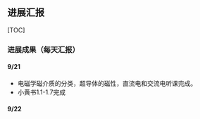## 进展汇报

[TOC]

### 进展成果（每天汇报）

#### 9/21

+ 电磁学磁介质的分类，超导体的磁性，直流电和交流电听课完成。
+ 小黄书1.1-1.7完成

#### 9/22

